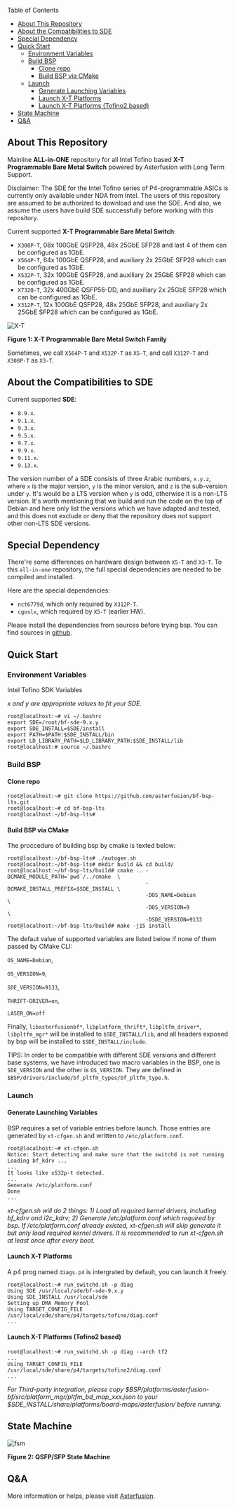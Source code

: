 Table of Contents
- [About This Repository](#about-this-repository)
- [About the Compatibilities to SDE](#about-the-compatibilities-to-sde)
- [Special Dependency](#special-dependency)
- [Quick Start](#quick-start)
  - [Environment Variables](#environment-variables)
  - [Build BSP](#build-bsp)
    - [Clone repo](#clone-repo)
    - [Build BSP via CMake](#build-bsp-via-cmake)
  - [Launch](#launch)
    - [Generate Launching Variables](#generate-launching-variables)
    - [Launch X-T Platforms](#launch-x-t-platforms)
    - [Launch X-T Platforms (Tofino2 based)](#launch-x-t-platforms-tofino2-based)
- [State Machine](#state-machine)
- [Q\&A](#qa)

## <a name="about-this-repository"></a>About This Repository

Mainline  **ALL-in-ONE** repository for all Intel Tofino based **X-T Programmable Bare Metal Switch** powered by Asterfusion with Long Term Support.

Disclaimer: The SDE for the Intel Tofino series of P4-programmable ASICs is currently only available under NDA from Intel. The users of this repository are assumed to be authorized to download and use the SDE. And also, we assume the users have build SDE successfully before working with this repository.

Current supported **X-T Programmable Bare Metal Switch**:
  - `X308P-T`,  08x 100GbE QSFP28, 48x 25GbE SFP28 and last 4 of them can be configured as 1GbE.
  - `X564P-T`,  64x 100GbE QSFP28, and auxiliary 2x 25GbE SFP28 which can be configured as 1GbE.
  - `X532P-T`,  32x 100GbE QSFP28, and auxiliary 2x 25GbE SFP28 which can be configured as 1GbE.
  - `X732Q-T`,  32x 400GbE QSFP56-DD, and auxiliary 2x 25GbE SFP28 which can be configured as 1GbE.
  - `X312P-T`,  12x 100GbE QSFP28, 48x 25GbE SFP28, and auxiliary 2x 25GbE SFP28 which can be configured as 1GbE.

![X-T](docs/programmable-bare-metals.jpg "Figure 1: X-T Programmable Bare Metal Switch Family")

__Figure 1: X-T Programmable Bare Metal Switch Family__

Sometimes, we call `X564P-T` and `X532P-T` as `X5-T`, and call `X312P-T` and `X308P-T` as `X3-T`.

## <a name="about-the-compatibilities-to-sde"></a>About the Compatibilities to SDE

Current supported **SDE**:

  - `8.9.x`.
  - `9.1.x`.
  - `9.3.x`.
  - `9.5.x`.
  - `9.7.x`.
  - `9.9.x`.
  - `9.11.x`.
  - `9.13.x`.

The version number of a SDE consists of three Arabic numbers, `x.y.z`, where `x` is the major version, `y` is the minor version, and `z` is the sub-version under `y`.
It's would be a LTS version when `y` is odd, otherwise it is a non-LTS version. It's worth mentioning that we build and run the code on the top of Debian and here only list the versions which we have adapted and tested, and this does not exclude or deny that the repository does not support other non-LTS SDE versions.


## <a name="special-dependency"></a>Special Dependency

There're some differences on hardware design between `X5-T` and `X3-T`. To this `all-in-one` repository, the full special dependencies are needed to be compiled and installed.

Here are the special dependencies:

  - `nct6779d`, which only required by `X312P-T`.
  - `cgoslx`, which required by `X5-T` (earlier HW).

Please install the dependencies from sources before trying bsp. You can find sources in [github](https://github.com/asterfusion).

## <a name="quick-start"></a>Quick Start

### <a name="environment-variables"></a>Environment Variables
Intel Tofino SDK Variables

*x and y are appropriate values to fit your SDE.*
```
root@localhost:~# vi ~/.bashrc
export SDE=/root/bf-sde-9.x.y
export SDE_INSTALL=$SDE/install
export PATH=$PATH:$SDE_INSTALL/bin
export LD_LIBRARY_PATH=$LD_LIBRARY_PATH:$SDE_INSTALL/lib
root@localhost:# source ~/.bashrc
```

### <a name="build-bsp"></a>Build BSP

#### <a name="clone-repo"></a>Clone repo

```
root@localhost:~# git clone https://github.com/asterfusion/bf-bsp-lts.git
root@localhost:~# cd bf-bsp-lts
root@localhost:~/bf-bsp-lts#
```


#### <a name="build-bsp-via-cmake"></a>Build BSP via CMake
The proccedure of building bsp by cmake is texted below:
```
root@localhost:~/bf-bsp-lts# ./autogen.sh
root@localhost:~/bf-bsp-lts# mkdir build && cd build/
root@localhost:~/bf-bsp-lts/build# cmake .. -DCMAKE_MODULE_PATH=`pwd`/../cmake  \
                                            -DCMAKE_INSTALL_PREFIX=$SDE_INSTALL \
                                            -DOS_NAME=Debian                    \
                                            -DOS_VERSION=9                      \
                                            -DSDE_VERSION=9133
root@localhost:~/bf-bsp-lts/build# make -j15 install
```
The defaut value of supported variables are listed below if none of them passed by CMake CLI:

`OS_NAME=Debian`,

`OS_VERSION=9`,

`SDE_VERSION=9133`,

`THRIFT-DRIVER=on`,

`LASER_ON=off`

Finally, `libasterfusionbf*`, `libplatform_thrift*`, `libpltfm_driver*`, `libpltfm_mgr*` will be installed to `$SDE_INSTALL/lib`, and all headers exposed by bsp will be installed to `$SDE_INSTALL/include`.

TIPS: In order to be compatible with different SDE versions and different base systems, we have introduced two macro variables in the BSP, one is `SDE_VERSION` and the other is `OS_VERSION`.
They are defined in `$BSP/drivers/include/bf_pltfm_types/bf_pltfm_type.h`.




### <a name="launch"></a>Launch

#### <a name="generate-launching-variables"></a>Generate Launching Variables

BSP requires a set of variable entries before launch. Those entries are generated by `xt-cfgen.sh` and written to `/etc/platform.conf`.

```
root@localhost:~# xt-cfgen.sh
Notice: Start detecting and make sure that the switchd is not running
Loading bf_kdrv ...
...
It looks like x532p-t detected.
...
Generate /etc/platform.conf
Done
...
```
*xt-cfgen.sh will do 2 things: 1) Load all required kernel drivers, including bf_kdrv and i2c_kdrv; 2) Generate /etc/platform.conf which required by bsp. If /etc/platform.conf already existed, xt-cfgen.sh will skip generate it but only load required kernel drivers. It is recommended to run xt-cfgen.sh at least once after every boot.*

#### <a name="launch-x-t-platforms"></a>Launch X-T Platforms
A p4 prog named `diags.p4` is intergrated by default, you can launch it freely.

```
root@localhost:~# run_switchd.sh -p diag
Using SDE /usr/local/sde/bf-sde-9.x.y
Using SDE_INSTALL /usr/local/sde
Setting up DMA Memory Pool
Using TARGET_CONFIG_FILE /usr/local/sde/share/p4/targets/tofino/diag.conf
...
```

#### <a name="launch-x-t-platforms-tofino2-based"></a>Launch X-T Platforms (Tofino2 based)
```
root@localhost:~# run_switchd.sh -p diag --arch tf2
...
Using TARGET_CONFIG_FILE /usr/local/sde/share/p4/targets/tofino2/diag.conf
...
```
*For Third-party integration, please copy $BSP/platforms/asterfusion-bf/src/platform_mgr/pltfm_bd_map_xxx.json to your $SDE_INSTALL/share/platforms/board-maps/asterfusion/ before running.*

## <a name="state-machine"></a>State Machine

![fsm](docs/sfp-fsm.jpg "Figure 2: QSFP/SFP State Machine")

__Figure 2: QSFP/SFP State Machine__


## <a name="qa"></a>Q&A

More information or helps, please visit [Asterfusion](https://help.cloudswit.ch/portal/en/home).

